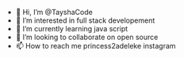 - 👋 Hi, I’m @TayshaCode
- 👀 I’m interested in full stack developement
- 🌱 I’m currently learning java script
- 💞️ I’m looking to collaborate on open source 
- 📫 How to reach me princess2adeleke instagram

<!---
TayshaCode/TayshaCode is a ✨ special ✨ repository because its `README.md` (this file) appears on your GitHub profile.
You can click the Preview link to take a look at your changes.
--->
